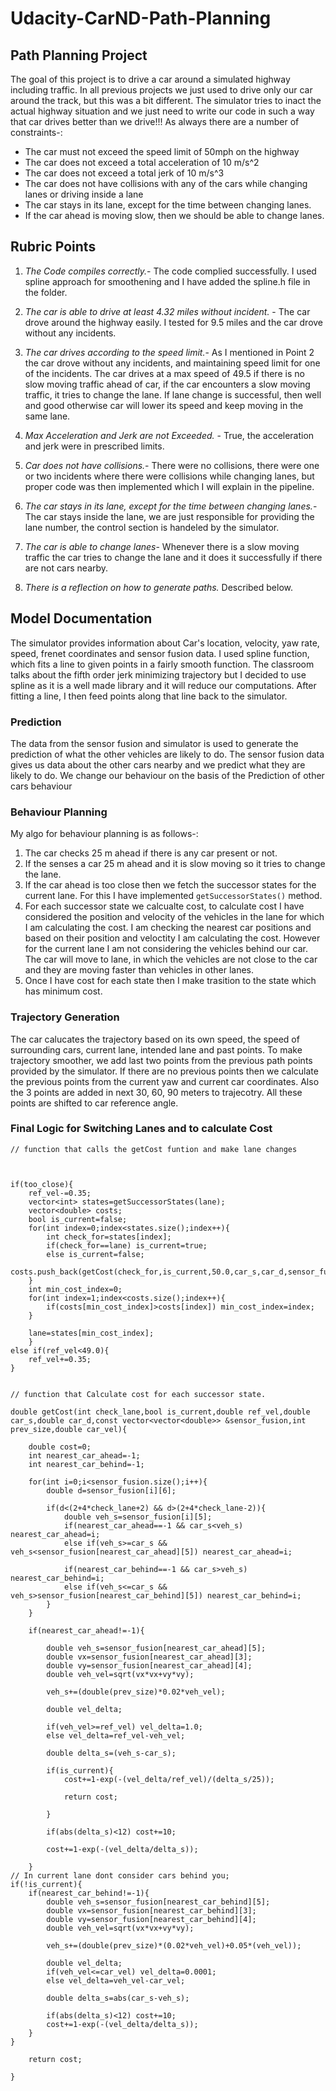 # Udacity-CarND-Path-Planning

## Path Planning Project
The goal of this project is to drive a car around a simulated highway including traffic. In all previous projects we just used to drive only our car around the track, but this was a bit different. The simulator tries to inact the actual highway situation and we just need to write our code in such a way that car drives better than we drive!!! As always there are a number of constraints-:

* The car must not exceed the speed limit of 50mph on the highway
* The car does not exceed a total acceleration of 10 m/s^2
* The car does not exceed a total jerk of 10 m/s^3
* The car does not have collisions with any of the cars while changing lanes or driving inside a lane
* The car stays in its lane, except for the time between changing lanes.
* If the car ahead is moving slow, then we should be able to change lanes.



## Rubric Points

1. *The Code compiles correctly.*- The code complied successfully. I used spline approach for smoothening and I have added the spline.h file in the folder.

2. *The car is able to drive at least 4.32 miles without incident.* - The car drove around the highway easily. I tested for 9.5 miles and the car drove without any incidents.

3. *The car drives according to the speed limit.*- As I mentioned in Point 2 the car drove without any incidents, and maintaining speed limit for one of the incidents. The car drives at a max speed of 49.5 if there is no slow moving traffic ahead of car, if the car encounters a slow moving traffic, it tries to change the lane. If lane change is successful, then well and good otherwise car will lower its speed and keep moving in the same lane.

4. *Max Acceleration and Jerk are not Exceeded.* - True, the acceleration and jerk were in prescribed limits. 

5. *Car does not have collisions.*- There were no collisions, there were one or two incidents where there were collisions while changing lanes, but proper code was then implemented which I will explain in the pipeline.

6. *The car stays in its lane, except for the time between changing lanes.*- The car stays inside the lane, we are just responsible for providing the lane number, the control section is handeled by the simulator.

7. *The car is able to change lanes*- Whenever there is a slow moving traffic the car tries to change the lane and it does it successfully if there are not cars nearby.

8. *There is a reflection on how to generate paths.* Described below.

## Model Documentation

The simulator provides information about Car's location, velocity, yaw rate, speed, frenet coordinates and sensor fusion data.  I used spline function, which fits a line to given points in a fairly smooth function. The classroom talks about the fifth order jerk minimizing trajectory but I decided to use spline as it is a well made library and it will reduce our computations. After fitting a line, I then feed points along that line back to the simulator.

### Prediction

The data from the sensor fusion and simulator is used to generate the prediction of what the other vehicles are likely to do. The sensor fusion data gives us data about the other cars nearby and we predict what they are likely to do. We change our behaviour on the basis of the Prediction of other cars behaviour

### Behaviour Planning 


My algo for behaviour planning is as follows-:

1. The car checks 25 m ahead if there is any car present or not.
2. If the senses a car 25 m ahead and it is slow moving so it tries to change the lane.
3. If the car ahead is too close then we fetch the successor states for the current lane. For this I have implemented `getSuccessorStates()` method.
4. For each successor state we calcualte cost, to calculate cost I have considered the position and velocity of the vehicles in the lane for which I am calculating the cost. I am checking the nearest car positions and based on their position and veloctity I am calculating the cost. However for the current lane I am not considering the vehicles behind our car. The car will move to lane, in which the vehicles are not close to the car and they are moving faster than vehicles in other lanes.
5. Once I have cost for each state then I make trasition to the state which has minimum cost.


### Trajectory Generation

The car calucates the trajectory based on its own speed, the speed of surrounding cars, current lane, intended lane and past points. To make trajectory smoother, we add last two points from the previous path points provided by the simulator. If there are no previous points then we calculate the previous points from the current yaw and current car coordinates. Also the 3 points are added in next 30, 60, 90 meters to trajecotry. All these points are shifted to car reference angle.


### Final Logic for Switching Lanes and to calculate Cost
```
// function that calls the getCost funtion and make lane changes



if(too_close){
	ref_vel-=0.35;
	vector<int> states=getSuccessorStates(lane);
	vector<double> costs;
	bool is_current=false;
	for(int index=0;index<states.size();index++){
		int check_for=states[index];
		if(check_for==lane) is_current=true;
		else is_current=false;
		costs.push_back(getCost(check_for,is_current,50.0,car_s,car_d,sensor_fusion,prev_size,ref_vel));
	}
	int min_cost_index=0;
	for(int index=1;index<costs.size();index++){
		if(costs[min_cost_index]>costs[index]) min_cost_index=index;
	}

	lane=states[min_cost_index];
	}
else if(ref_vel<49.0){
	ref_vel+=0.35;
}


// function that Calculate cost for each successor state.

double getCost(int check_lane,bool is_current,double ref_vel,double car_s,double car_d,const vector<vector<double>> &sensor_fusion,int prev_size,double car_vel){

	double cost=0;
	int nearest_car_ahead=-1;
	int nearest_car_behind=-1;
	
	for(int i=0;i<sensor_fusion.size();i++){
		double d=sensor_fusion[i][6];
		
		if(d<(2+4*check_lane+2) && d>(2+4*check_lane-2)){
			double veh_s=sensor_fusion[i][5];
			if(nearest_car_ahead==-1 && car_s<veh_s) nearest_car_ahead=i;
			else if(veh_s>=car_s && veh_s<sensor_fusion[nearest_car_ahead][5]) nearest_car_ahead=i;

			if(nearest_car_behind==-1 && car_s>veh_s) nearest_car_behind=i;
			else if(veh_s<=car_s && veh_s>sensor_fusion[nearest_car_behind][5]) nearest_car_behind=i;
		}
	}

	if(nearest_car_ahead!=-1){
		
		double veh_s=sensor_fusion[nearest_car_ahead][5];
		double vx=sensor_fusion[nearest_car_ahead][3];
		double vy=sensor_fusion[nearest_car_ahead][4];
		double veh_vel=sqrt(vx*vx+vy*vy);

		veh_s+=(double(prev_size)*0.02*veh_vel);
		
		double vel_delta;
		
		if(veh_vel>=ref_vel) vel_delta=1.0;
		else vel_delta=ref_vel-veh_vel;
				
		double delta_s=(veh_s-car_s);
		
		if(is_current){
			cost+=1-exp(-(vel_delta/ref_vel)/(delta_s/25));
			
			return cost;
			
		}
		
		if(abs(delta_s)<12) cost+=10;
		
		cost+=1-exp(-(vel_delta/delta_s));
		
	}
// In current lane dont consider cars behind you;
if(!is_current){
	if(nearest_car_behind!=-1){
		double veh_s=sensor_fusion[nearest_car_behind][5];
		double vx=sensor_fusion[nearest_car_behind][3];
		double vy=sensor_fusion[nearest_car_behind][4];
		double veh_vel=sqrt(vx*vx+vy*vy);

		veh_s+=(double(prev_size)*(0.02*veh_vel)+0.05*(veh_vel));
		
		double vel_delta;
		if(veh_vel<=car_vel) vel_delta=0.0001;
		else vel_delta=veh_vel-car_vel;
		
		double delta_s=abs(car_s-veh_s);
		
		if(abs(delta_s)<12) cost+=10;
		cost+=1-exp(-(vel_delta/delta_s));
	}
}
	
	return cost;

}

```
